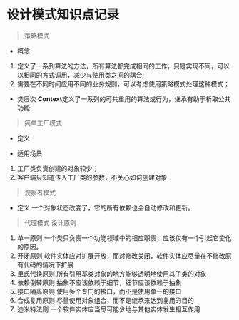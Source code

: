 # 设计模式知识点记录
> 策略模式
- 概念
1. 定义了一系列算法的方法，所有算法都完成相同的工作，只是实现不同，可以以相同的方式调用，减少与使用类之间的耦合;
2. 需要在不同时间应用不同的业务规则，可以考虑使用策略模式处理这种模式；
- 类层次
**Context**定义了一系列的可共重用的算法或行为，继承有助于析取公共功能
> 简单工厂模式
- 定义

- 适用场景
1. 工厂类负责创建的对象较少；
2. 客户端只知道传入工厂类的参数，不关心如何创建对象

> 观察者模式
- 定义 一个对象状态改变了，它的所有依赖也会自动修改和更新。

> 代理模式
> 设计原则
1. 单一原则
一个类只负责一个功能领域中的相应职责，应该仅有一个引起它变化的原因。
2. 开闭原则
软件实体应对扩展开放，而对修改关闭，软件实体应尽量在不修改原有代码的情况下扩展
3. 里氏代换原则
所有引用基类对象的地方能够透明地使用其子类的对象
4. 依赖倒转原则
抽象不应该依赖于细节，细节应该依赖于抽象
5. 接口隔离原则
使用多个专门的接口，而不是使用单一的接口
6. 合成复用原则
尽量使用对象组合，而不是继承来达到复用的目的
7. 迪米特法则
一个软件实体应当尽可能少地与其他实体发生相互作用

